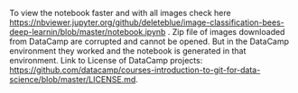 To view the notebook faster and with all images check here https://nbviewer.jupyter.org/github/deleteblue/image-classification-bees-deep-learnin/blob/master/notebook.ipynb . 
Zip file of images downloaded from DataCamp are corrupted and cannot be opened. But in the DataCamp environment they worked and the notebook is generated in that environment.
Link to License of DataCamp projects: https://github.com/datacamp/courses-introduction-to-git-for-data-science/blob/master/LICENSE.md.
